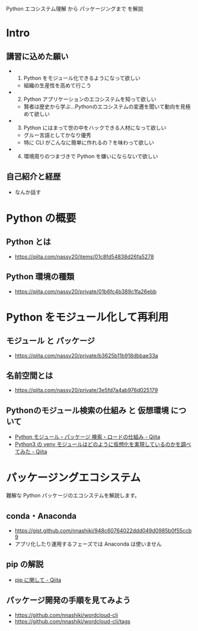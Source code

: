 Python エコシステム理解 から パッケージングまで を解説

# Intro 
## 講習に込めた願い
- 1. Python をモジュール化できるようになって欲しい
    - 組織の生産性を高めて行こう
- 2. Python アプリケーションのエコシステムを知って欲しい
    - 賢者は歴史から学ぶ...Pythonのエコシステムの変遷を聞いて動向を見極めて欲しい
- 3. Python にはまって世の中をハックできる人材になって欲しい
    - グルー言語としてかなり優秀
    - 特に CLI がこんなに簡単に作れるの？を味わって欲しい
- 4. 環境周りのつまづきで Python を嫌いにならないで欲しい

## 自己紹介と経歴
- なんか話す

# Python の概要
##  Python とは
- https://qiita.com/nassy20/items/01c8fd54838d26fa5278

## Python 環境の種類
- https://qiita.com/nassy20/private/01b6fc4b389c1fa26ebb

# Python をモジュール化して再利用
## モジュール と パッケージ
- https://qiita.com/nassy20/private/b3625b11b918dbbae33a

## 名前空間とは
- https://qiita.com/nassy20/private/3e5fd7a4ab976d025179

## Pythonのモジュール検索の仕組み と 仮想環境 について
- [Python モジュール・パッケージ 検索・ロードの仕組み - Qiita](https://qiita.com/nassy20/private/378928364751aa03939b)
- [Python3 の venv モジュールはどのように仮想化を実現しているのかを調べてみた - Qiita](https://qiita.com/nassy20/items/0f438f638e03fbd9e566)

# パッケージングエコシステム
難解な Python パッケージのエコシステムを解説します。

## conda・Anaconda
- https://gist.github.com/nnashiki/948c60764022ddd049d0985b0f55ccb9
- アプリ化したり運用するフェーズでは Anaconda は使いません

## pip の解説
- [pip に関して - Qiita](https://qiita.com/nassy20/private/e33cd5e27915878bd949)

## パッケージ開発の手順を見てみよう
- https://github.com/nnashiki/wordcloud-cli
- https://github.com/nnashiki/wordcloud-cli/tags
